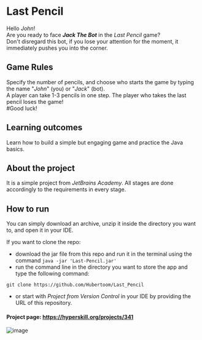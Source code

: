 # Last Pencil

Hello *John*! <br/>
Are you ready to face ***Jack The Bot*** in the *Last Pencil* game? <br/>
Don't disregard this bot, if you lose your attention for the moment, it immediately pushes you into the corner. 

## Game Rules

Specify the number of pencils, and choose who starts the game by typing the name "*John*" (you) or "*Jack*" (bot). <br/>
A player can take 1-3 pencils in one step.
The player who takes the last pencil loses the game! <br/>
#Good luck!

## Learning outcomes

Learn how to build a simple but engaging game and practice the Java basics.

## About the project

It is a simple project from *JetBrains Academy*.
All stages are done accordingly to the requirements in every stage.

## How to run

You can simply download an archive, unzip it inside the directory you want to, and open it in your IDE. 

If you want to clone the repo:

- download the jar file from this repo and run it in the terminal using the command ``java -jar 'Last-Pencil.jar'``
- run the command line in the directory you want to store the app and type the following command: 
  
``git clone https://github.com/Hubertoom/Last_Pencil`` 
    
- or start with *Project from Version Control* in your IDE by providing the URL of this repository.

#### Project page: https://hyperskill.org/projects/341

![image](https://github.com/Hubertoom/Last_Pencil/assets/137101859/81deafeb-f932-4a90-9e03-c9a90688f647)
